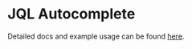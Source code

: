 # JQL Autocomplete

Detailed docs and example usage can be found [here](https://atlaskit.atlassian.com/packages/jql/jql-autocomplete).

